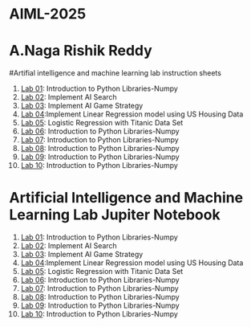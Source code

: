 # AIML-2025
# A.Naga Rishik Reddy 
#Artifial intelligence and machine learning lab instruction sheets
1. [Lab 01](https://github.com/2303a51089/AIML-2025/blob/main/AIML_A1.pdf): Introduction to Python Libraries-Numpy
2. [Lab 02](https://github.com/2303a51089/AIML-2025/blob/main/AIML_A2%20(1).pdf): Implement AI Search
3. [Lab 03](https://github.com/2303a51089/AIML-2025/blob/main/AIML_A3.pdf): Implement AI Game Strategy
4. [Lab 04](https://github.com/2303a51089/AIML-2025/blob/main/AIML_A4.pdf):Implement Linear Regression model using US Housing Data
5. [Lab 05](https://github.com/2303a51089/AIML-2025/blob/main/AIML_A5.pdf): Logistic Regression with Titanic Data Set
6. [Lab 06](): Introduction to Python Libraries-Numpy
7. [Lab 07](): Introduction to Python Libraries-Numpy
8. [Lab 08](): Introduction to Python Libraries-Numpy
9. [Lab 09](): Introduction to Python Libraries-Numpy
10. [Lab 10](): Introduction to Python Libraries-Numpy

# Artificial Intelligence and Machine Learning Lab Jupiter Notebook


1. [Lab 01](https://github.com/2303a51089/AIML-2025/blob/main/LAB_Assignment_01.ipynb): Introduction to Python Libraries-Numpy
2. [Lab 02](https://github.com/2303a51089/AIML-2025/blob/main/Lab_Assigment_02.ipynb): Implement AI Search
3. [Lab 03](https://github.com/2303a51089/AIML-2025/blob/main/LAB_Assignment_03.ipynb): Implement AI Game Strategy
4. [Lab 04](https://github.com/2303a51089/AIML-2025/blob/main/LAB_Assignment_04.ipynb):Implement Linear Regression model using US Housing Data
5. [Lab 05](https://github.com/2303a51089/AIML-2025/blob/main/Lab05_AIML.ipynb): Logistic Regression with Titanic Data Set
6. [Lab 06](): Introduction to Python Libraries-Numpy
7. [Lab 07](): Introduction to Python Libraries-Numpy
8. [Lab 08](): Introduction to Python Libraries-Numpy
9. [Lab 09](): Introduction to Python Libraries-Numpy
10. [Lab 10](): Introduction to Python Libraries-Numpy
